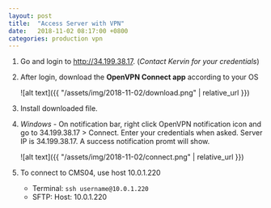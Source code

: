 ```yaml
---
layout: post
title:  "Access Server with VPN"
date:   2018-11-02 08:17:00 +0800
categories: production vpn
---
```


1. Go and login to <a href="https://34.199.38.17/?src=connect" target="_blank">http://34.199.38.17</a>. (*Contact Kervin for your credentials*)

1. After login, download the **OpenVPN Connect app** according to your OS

   ![alt text]({{ "/assets/img/2018-11-02/download.png" | relative_url }})

1. Install downloaded file.

1. *Windows* - On notification bar, right click OpenVPN notification icon and go to 34.199.38.17 > Connect. Enter your credentials when asked. Server IP is 34.199.38.17. A success notification promt will show.

   ![alt text]({{ "/assets/img/2018-11-02/connect.png" | relative_url }})
   
1. To connect to CMS04, use host 10.0.1.220 
     
   - Terminal: `ssh username@10.0.1.220`
   - SFTP: Host: 10.0.1.220
